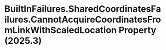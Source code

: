 # BuiltInFailures.SharedCoordinatesFailures.CannotAcquireCoordinatesFromLinkWithScaledLocation Property (2025.3)

﻿